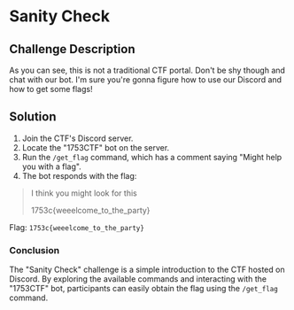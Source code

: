 # Sanity Check

## Challenge Description
As you can see, this is not a traditional CTF portal. Don't be shy though and chat with our bot. I'm sure you're gonna figure how to use our Discord and how to get some flags!

## Solution
1. Join the CTF's Discord server.
2. Locate the "1753CTF" bot on the server.
3. Run the `/get_flag` command, which has a comment saying "Might help you with a flag".
4. The bot responds with the flag:

> I think you might look for this
>
> 1753c{weeelcome_to_the_party}

Flag: `1753c{weeelcome_to_the_party}`

### Conclusion
The "Sanity Check" challenge is a simple introduction to the CTF hosted on Discord. By exploring the available commands and interacting with the "1753CTF" bot, participants can easily obtain the flag using the `/get_flag` command.